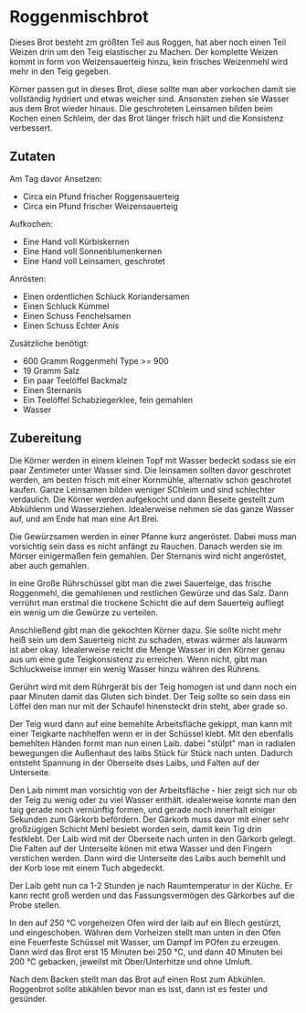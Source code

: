 # Roggenmischbrot

Dieses Brot besteht zm größten Teil aus Roggen, hat aber noch einen Teil Weizen drin um den Teig elastischer zu Machen. Der komplette Weizen kommt in form von Weizensauerteig hinzu, kein frisches Weizenmehl wird mehr in den Teig gegeben.

Körner passen gut in dieses Brot, diese sollte man aber vorkochen damit sie vollständig hydriert und etwas weicher sind. Ansonsten ziehen sie Wasser aus dem Brot wieder hinaus. Die geschroteten Leinsamen bilden beim Kochen einen Schleim, der das Brot länger frisch hält und die Konsistenz verbessert.

## Zutaten

Am Tag davor Ansetzen:

- Circa ein Pfund frischer Roggensauerteig
- Circa ein Pfund frischer Weizensauerteig

Aufkochen:

- Eine Hand voll Kürbiskernen
- Eine Hand voll Sonnenblumenkernen
- Eine Hand voll Leinsamen, geschrotet

Anrösten:

- Einen ordentlichen Schluck Koriandersamen
- Einen Schluck Kümmel
- Einen Schuss Fenchelsamen
- Einen Schuss Echter Anis

Zusätzliche benötigt:

- 600 Gramm Roggenmehl Type >= 900
- 19 Gramm Salz
- Ein paar Teelöffel Backmalz
- Einen Sternanis
- Ein Teelöffel Schabziegerklee, fein gemahlen
- Wasser

## Zubereitung

Die Körner werden in einem kleinen Topf mit Wasser bedeckt sodass sie ein paar Zentimeter unter Wasser sind. Die leinsamen sollten davor geschrotet werden, am besten frisch mit einer Kornmühle, alternativ schon geschrotet kaufen. Ganze Leinsamen bilden weniger SChleim und sind schlechter verdaulich. Die Körner werden aufgekocht und dann Beseite gestellt zum Abkühlenm und Wasserziehen. Idealerweise nehmen sie das ganze Wasser auf, und am Ende hat man eine Art Brei.

Die Gewürzsamen werden in einer Pfanne kurz angeröstet. Dabei muss man vorsichtig sein dass es nicht anfängt zu Rauchen. Danach werden sie im Mörser einigermaßen fein gemahlen. Der Sternanis wird nicht angeröstet, aber auch gemahlen.

In eine Große Rührschüssel gibt man die zwei Sauerteige, das frische Roggenmehl, die gemahlenen und restlichen Gewürze und das Salz. Dann verrührt man erstmal die trockene Schicht die auf dem Sauerteig aufliegt ein wenig um die Gewürze zu verteilen.

Anschließend gibt man die gekochten Körner dazu. Sie sollte nicht mehr heiß sein um dem Sauerteig nicht zu schaden, etwas wärmer als lauwarm ist aber okay. Idealerweise reicht die Menge Wasser in den Körner genau aus um eine gute Teigkonsistenz zu erreichen. Wenn nicht, gibt man Schluckweise immer ein wenig Wasser hinzu währen des Rührens.

Gerührt wird mit dem Rührgerät bis der Teig homogen ist und dann noch ein paar Minuten damit das Gluten sich bindet. Der Teig sollte so sein dass ein Löffel den man nur mit der Schaufel hinensteckt drin steht, aber grade so.

Der Teig wurd dann auf eine bemehlte Arbeitsfläche gekippt, man kann mit einer Teigkarte nachhelfen wenn er in der Schüssel klebt. Mit den ebenfalls bemehlten Händen formt man nun einen Laib. dabei "stülpt" man in radialen bewegungen die Außenhaut des laibs Stück für Stück nach unten. Dadurch entsteht Spannung in der Oberseite dses Laibs, und Falten auf der Unterseite.

Den Laib nimmt man vorsichtig von der Arbeitsfläche - hier zeigt sich nur ob der Teig zu wenig oder zu viel Wasser enthält. idealerweise konnte man den taig gerade noch vernünftig formen, und gerade noch innerhalt einiger Sekunden zum Gärkorb befördern. Der Gärkorb muss davor mit einer sehr großzügigen Schicht Mehl besiebt worden sein, damit kein Tig drin festklebt. Der Laib wird mit der Oberseite nach unten in den Gärkorb gelegt. Die Falten auf der Unterseite könen mit etwa Wasser und den Fingern verstichen werden. Dann wird die Unterseite des Laibs auch bemehlt und der Korb lose mit einem Tuch abgedeckt.

Der Laib geht nun ca 1-2 Stunden je nach Raumtemperatur in der Küche. Er kann recht groß werden und das Fassungsvermögen des Gärkorbes auf die Probe stellen.

In den auf 250 °C vorgeheizen Ofen wird der laib auf ein Blech gestürzt, und eingeschoben. Währen dem Vorheizen stellt man unten in den Ofen eine Feuerfeste Schüssel mit Wasser, um Dampf im POfen zu erzeugen. Dann wird das Brot erst 15 Minuten bei 250 °C, und dann 40 Minuten bei 200 °C gebacken, jeweilst mit Ober/Unterhitze und ohne Umluft.

Nach dem Backen stellt man das Brot auf einen Rost zum Abkühlen. Roggenbrot sollte abkählen bevor man es isst, dann ist es fester und gesünder.